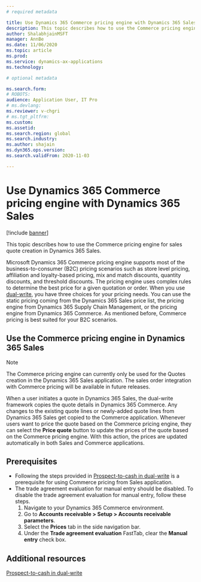 ```yaml
---
# required metadata

title: Use Dynamics 365 Commerce pricing engine with Dynamics 365 Sales
description: This topic describes how to use the Commerce pricing engine for Sales quote creation in Dynamics 365 Sales.
author: ShalabhjainMSFT
manager: AnnBe
ms.date: 11/06/2020
ms.topic: article
ms.prod: 
ms.service: dynamics-ax-applications
ms.technology: 

# optional metadata

ms.search.form: 
# ROBOTS: 
audience: Application User, IT Pro
# ms.devlang: 
ms.reviewer: v-chgri
# ms.tgt_pltfrm: 
ms.custom: 
ms.assetid: 
ms.search.region: global
ms.search.industry: 
ms.author: shajain
ms.dyn365.ops.version: 
ms.search.validFrom: 2020-11-03

---
```


# Use Dynamics 365 Commerce pricing engine with Dynamics 365 Sales

[!include [banner](../../includes/banner.md)]

This topic describes how to use the Commerce pricing engine for sales quote creation in Dynamics 365 Sales.

Microsoft Dynamics 365 Commerce pricing engine supports most of the business-to-consumer (B2C) pricing scenarios such as store level pricing, affiliation and loyalty-based pricing, mix and match discounts, quantity discounts, and threshold discounts. The pricing engine uses complex rules to determine the best price for a given quotation or order. When you use [dual-write](https://docs.microsoft.com/dynamics365/fin-ops-core/dev-itpro/data-entities/dual-write/dual-write-overview), you have three choices for your pricing needs. You can use the static pricing coming from the Dynamics 365 Sales price list, the pricing engine from Dynamics 365 Supply Chain Management, or the pricing engine from Dynamics 365 Commerce. As mentioned before, Commerce pricing is best suited for your B2C scenarios.

## Use the Commerce pricing engine in Dynamics 365 Sales

> [!NOTE]
> The Commerce pricing engine can currently only be used for the Quotes creation in the Dynamics 365 Sales application. The sales order integration with Commerce pricing will be available in future releases.

When a user initiates a quote in Dynamics 365 Sales, the dual-write framework copies the quote details in Dynamics 365 Commerce. Any changes to the existing quote lines or newly-added quote lines from Dynamics 365 Sales get copied to the Commerce application. Whenever users want to price the quote based on the Commerce pricing engine, they can select the **Price quote** button to update the prices of the quote based on the Commerce pricing engine. With this action, the prices are updated automatically in both Sales and Commerce applications.  

## Prerequisites   

- Following the steps provided in [Prospect-to-cash in dual-write](https://docs.microsoft.com/dynamics365/fin-ops-core/dev-itpro/data-entities/dual-write/dual-write-prospect-to-cash/) is a prerequisite for using Commerce pricing from Sales application.
- The trade agreement evaluation for manual entry should be disabled. To disable the trade agreement evaluation for manual entry, follow these steps.
    1. Navigate to your Dynamics 365 Commerce environment.
    1. Go to **Accounts receivable \> Setup \> Accounts receivable parameters**.
    1. Select the **Prices** tab in the side navigation bar.
    1. Under the **Trade agreement evaluation** FastTab, clear the **Manual entry** check box.
    
## Additional resources

[Prospect-to-cash in dual-write](https://docs.microsoft.com/dynamics365/fin-ops-core/dev-itpro/data-entities/dual-write/dual-write-prospect-to-cash/)



